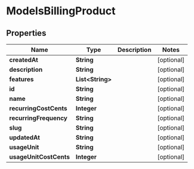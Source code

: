 

# ModelsBillingProduct


## Properties

| Name | Type | Description | Notes |
|------------ | ------------- | ------------- | -------------|
|**createdAt** | **String** |  |  [optional] |
|**description** | **String** |  |  [optional] |
|**features** | **List&lt;String&gt;** |  |  [optional] |
|**id** | **String** |  |  [optional] |
|**name** | **String** |  |  [optional] |
|**recurringCostCents** | **Integer** |  |  [optional] |
|**recurringFrequency** | **String** |  |  [optional] |
|**slug** | **String** |  |  [optional] |
|**updatedAt** | **String** |  |  [optional] |
|**usageUnit** | **String** |  |  [optional] |
|**usageUnitCostCents** | **Integer** |  |  [optional] |



